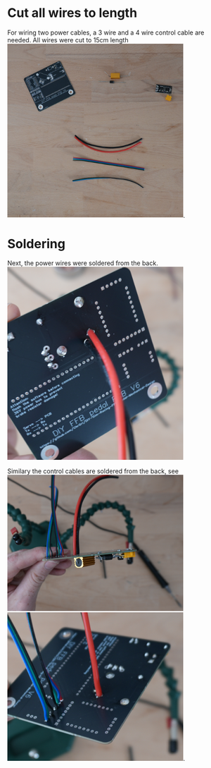 # Cut all wires to length

For wiring two power cables, a 3 wire and a 4 wire control cable are needed. All wires were cut to 15cm length <br>
<img src="DSC00170.JPG" width="400">. 

# Soldering
Next, the power wires were soldered from the back. <br>
<img src="DSC00188.JPG" width="400">

Similary the control cables are soldered from the back, see <br>
<img src="DSC00189.JPG" width="400"> <br>
<img src="DSC00190.JPG" width="400">.




